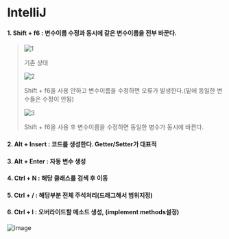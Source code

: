 
# IntelliJ

#### 1. Shift + f6 : 변수이름 수정과 동시에 같은 변수이름을 전부 바꾼다.

>![1](https://user-images.githubusercontent.com/114403546/194759864-71d2034e-4665-4a08-ac8b-fff9c9c6824d.png)
>
>기존 상태
>
>![2](https://user-images.githubusercontent.com/114403546/194759912-74cbb6ec-4187-440f-8c9f-608bcde552bf.png)
>
>Shift + f6을 사용 안하고 변수이름을 수정하면 오류가 발생한다.(밑에 동일한 변수들은 수정이 안됨)
>
>![3](https://user-images.githubusercontent.com/114403546/194759916-cff018ba-7ab4-42cf-90a3-92a62bb89c7d.png)
>
>Shift + f6을 사용 후 변수이름을 수정하면 동일한 병수가 동시에 바뀐다.

#### 2. Alt + Insert : 코드를 생성한다. Getter/Setter가 대표적

#### 3. Alt + Enter : 자동 변수 생성

#### 4. Ctrl + N : 해당 클래스를 검색 후 이동

#### 5. Ctrl + / : 해당부분 전체 주석처리(드래그해서 범위지정)

#### 6. Ctrl + I : 오버라이드할 메소드 생성, (implement methods설정)

![image](https://user-images.githubusercontent.com/114403546/197399607-94902045-577a-40d0-849e-02f4845852ad.png)
